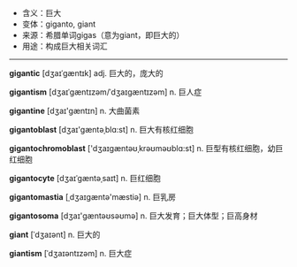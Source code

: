 - <span class="definition">含义：巨大</span>
- <span class="definition">变体：giganto, giant</span>
- <span class="definition">来源：希腊单词gigas（意为giant，即巨大的）</span>
- <span class="definition">用途：构成巨大相关词汇</span>

---

<span class="vocabulary">**gigantic**</span> [dʒaɪˈɡæntɪk] adj. 巨大的，庞大的  

<span class="vocabulary">**gigantism**</span> [dʒaɪˈɡæntɪzəm/ˈdʒaɪɡæntɪzəm] n. 巨人症

<span class="vocabulary">**gigantine**</span> [dʒaɪ'gæntɪn] n. 大曲菌素

<span class="vocabulary">**gigantoblast**</span> [dʒaɪ'gæntәˌblɑ:st] n. 巨大有核红细胞

<span class="vocabulary">**gigantochromoblast**</span> ['dʒaɪgæntəʊˌkrəʊməʊblɑ:st] n. 巨型有核红细胞，幼巨红细胞

<span class="vocabulary">**gigantocyte**</span> [dʒaɪˈɡæntəˌsaɪt] n. 巨红细胞   

<span class="vocabulary">**gigantomastia**</span> [ˌdʒaɪɡæntə'mæstiə] n. 巨乳房

<span class="vocabulary">**gigantosoma**</span> [dʒaɪ'ɡæntəʊsəʊmə] n. 巨大发育；巨大体型；巨高身材

<span class="vocabulary">**giant**</span> [ˈdʒaɪənt] n. 巨大的

<span class="vocabulary">**giantism**</span> [ˈdʒaɪəntɪzəm] n. 巨大症

